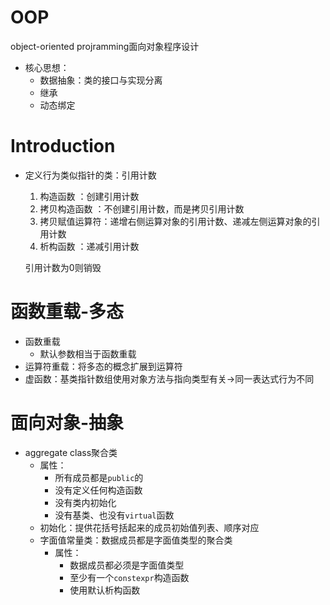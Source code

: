 # OOP

object-oriented projramming面向对象程序设计

+ 核心思想：
  + 数据抽象：类的接口与实现分离
  + 继承
  + 动态绑定

# Introduction

+ 定义行为类似指针的类：引用计数

  1. 构造函数            ：创建引用计数
  2. 拷贝构造函数    ：不创建引用计数，而是拷贝引用计数
  3. 拷贝赋值运算符：递增右侧运算对象的引用计数、递减左侧运算对象的引用计数
  4. 析构函数            ：递减引用计数

  引用计数为0则销毁

# 函数重载-多态

+ 函数重载
  + 默认参数相当于函数重载
+ 运算符重载：将多态的概念扩展到运算符
+ 虚函数：基类指针数组使用对象方法与指向类型有关$\rightarrow$同一表达式行为不同

# 面向对象-抽象

+ aggregate class聚合类
  + 属性：
    + 所有成员都是`public`的
    + 没有定义任何构造函数
    + 没有类内初始化
    + 没有基类、也没有`virtual`函数
  + 初始化：提供花括号括起来的成员初始值列表、顺序对应
  + 字面值常量类：数据成员都是字面值类型的聚合类
    + 属性：
      + 数据成员都必须是字面值类型
      + 至少有一个`constexpr`构造函数
      + 使用默认析构函数
